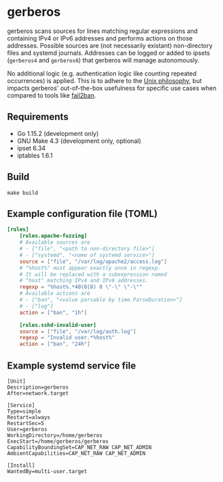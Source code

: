 # gerberos

gerberos scans sources for lines matching regular expressions and containing IPv4 or IPv6 addresses and performs actions on those addresses.
Possible sources are (not necessarily existant) non-directory files and systemd journals.
Addresses can be logged or added to ipsets (`gerberos4` and `gerberos6`) that gerberos will manage autonomously.

No additional logic (e.g. authentication logic like counting repeated occurrences) is applied. This is to adhere to the [Unix philosophy](https://en.wikipedia.org/wiki/Unix_philosophy), but impacts gerberos' out-of-the-box usefulness for specific use cases when compared to tools like [fail2ban](https://github.com/fail2ban/fail2ban).

## Requirements

- Go 1.15.2 (development only)
- GNU Make 4.3 (development only, optional)
- ipset 6.34
- iptables 1.6.1

## Build

`make build`

## Example configuration file (TOML)

```toml
[rules]
    [rules.apache-fuzzing]
    # Available sources are
    # - ["file", "<path to non-directory file>"]
    # - ["systemd", "<name of systemd service>"]
    source = ["file", "/var/log/apache2/access.log"]
    # "%host%" must appear exactly once in regexp.
    # It will be replaced with a subexpression named
    # "host" matching IPv4 and IPv6 addresses.
    regexp = "%host%.*40(0|8) 0 \"-\" \"-\""
    # Available actions are
    # - ["ban", "<value parsable by time.ParseDuration>"]
    # - ["log"]
    action = ["ban", "1h"]

    [rules.sshd-invalid-user]
    source = ["file", "/var/log/auth.log"]
    regexp = "Invalid user.*%host%"
    action = ["ban", "24h"]
```

## Example systemd service file

```systemd
[Unit]
Description=gerberos
After=network.target

[Service]
Type=simple
Restart=always
RestartSec=5
User=gerberos
WorkingDirectory=/home/gerberos
ExecStart=/home/gerberos/gerberos
CapabilityBoundingSet=CAP_NET_RAW CAP_NET_ADMIN
AmbientCapabilities=CAP_NET_RAW CAP_NET_ADMIN

[Install]
WantedBy=multi-user.target
```
